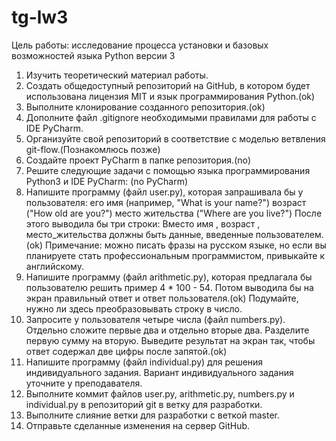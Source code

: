 # tg-lw3
Цель работы:  исследование процесса установки и базовых возможностей языка Python версии 3

1. Изучить теоретический материал работы.
2. Создать общедоступный репозиторий на GitHub, в котором будет использована лицензия
MIT и язык программирования Python.(ok)
3. Выполните клонирование созданного репозитория.(ok)
4. Дополните файл .gitignore необходимыми правилами для работы с IDE PyCharm.
5. Организуйте свой репозиторий в соответствие с моделью ветвления git-flow.(Познакомлюсь позже)
6. Создайте проект PyCharm в папке репозитория.(no)
7. Решите следующие задачи с помощью языка программирования Python3 и IDE PyCharm: (no PyCharm)
8. Напишите программу (файл user.py), которая запрашивала бы у пользователя:
его имя (например, "What is your name?")
возраст ("How old are you?")
место жительства ("Where are you live?")
После этого выводила бы три строки:
Вместо имя , возраст , место_жительства должны быть данные, введенные пользователем.(ok)
Примечание: можно писать фразы на русском языке, но если вы планируете стать
профессиональным программистом, привыкайте к английскому.
9. Напишите программу (файл arithmetic.py), которая предлагала бы пользователю решить
пример 4 * 100 - 54. Потом выводила бы на экран правильный ответ и ответ пользователя.(ok)
Подумайте, нужно ли здесь преобразовывать строку в число.
10. Запросите у пользователя четыре числа (файл numbers.py). Отдельно сложите первые два и
отдельно вторые два. Разделите первую сумму на вторую. Выведите результат на экран так,
чтобы ответ содержал две цифры после запятой.(ok)
11. Напишите программу (файл individual.py) для решения индивидуального задания. Вариант
индивидуального задания уточните у преподавателя.
12. Выполните коммит файлов user.py, arithmetic.py, numbers.py и individual.py в репозиторий
git в ветку для разработки.
13. Выполните слияние ветки для разработки с веткой master.
14. Отправьте сделанные изменения на сервер GitHub.
